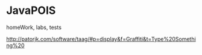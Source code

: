 # JavaPOIS
homeWork, labs, tests

http://patorjk.com/software/taag/#p=display&f=Graffiti&t=Type%20Something%20

